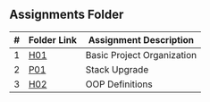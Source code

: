 ##  Assignments Folder

|   #   | Folder Link | Assignment Description |
| :---: | ----------- | ---------------------- |
|   1   |  [H01](https://github.com/kwyatt13/2143-OOP-Wyatt/tree/master/Assignments/H01) | Basic Project Organization |
|   2   |  [P01](https://github.com/kwyatt13/2143-OOP-Wyatt/tree/master/Assignments/P01) | Stack Upgrade |
|   3   |  [H02](https://github.com/kwyatt13/2143-OOP-Wyatt/tree/master/Assignments/H02) | OOP Definitions |
